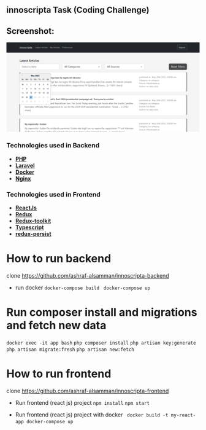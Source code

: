 
## innoscripta Task  (Coding Challenge)


## Screenshot:
![Screenshot](screenshot.png "")

### Technologies used in Backend
- **[PHP](https://php.net/)**
- **[Laravel](https://laravel.com/)**
- **[Docker](https://docker.com/)**
- **[Nginx](https://www.nginx.com/)**


### Technologies used in Frontend
- **[ReactJs](https://reactjs.org/)**
- **[Redux](https://redux.js.org/)**
- **[Redux-toolkit](https://redux-toolkit.js.org/)**
- **[Typescript](https://www.typescriptlang.org/)**
- **[redux-persist](https://www.npmjs.com/package/redux-persist)**
  
  
# How to run backend
clone 
https://github.com/ashraf-alsamman/innoscripta-backend

- run docker
 `docker-compose build `
 `docker-compose up`
  
# Run composer install and migrations and fetch new data

`docker exec -it app bash`
`php composer install`
`php artisan key:generate` 
`php artisan migrate:fresh`
`php artisan new:fetch`
# How to run frontend
  clone 
  https://github.com/ashraf-alsamman/innoscripta-frontend

- Run frontend (react js) project
 `npm install`
 `npm start`
  
- Run frontend (react js) project with docker 
 ` docker build -t my-react-app docker-compose up`




 

 

 
